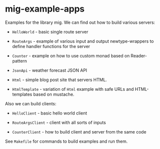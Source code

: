 # mig-example-apps

Examples for the library mig.
We can find out how to build various servers:

* `HelloWorld` - basic single route server

* `RouteArgs` - example of various input and output newtype-wrappers to define handler functions for the server

* `Counter` - example on how to use custom monad based on Reader-pattern

* `JsonApi` - weather forecast JSON API

* `Html` - simple blog post site that servers HTML.

* `HtmlTemplate` - variation of `Html` example with safe URLs and HTML-templates based on mustache.

Also we can build clients:

* `HelloClient` - basic hello world client

* `RouteArgsClient` - client with all sorts of inputs

* `CounterClient` - how to build client and server from the same code

See `Makefile` for commands to build examples and run them.

